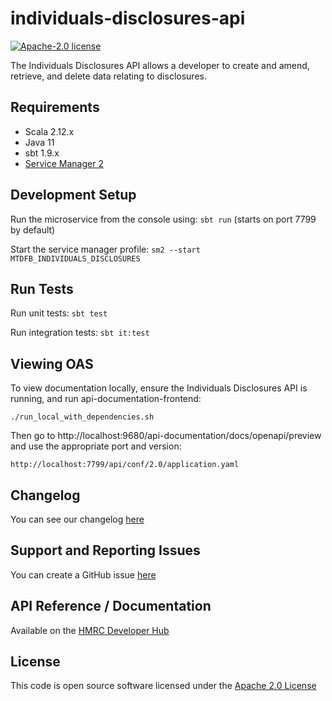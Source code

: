individuals-disclosures-api
========================

[![Apache-2.0 license](http://img.shields.io/badge/license-Apache-blue.svg)](http://www.apache.org/licenses/LICENSE-2.0.html)

The Individuals Disclosures API allows a developer to create and amend, retrieve, and delete data relating to disclosures.

## Requirements
- Scala 2.12.x
- Java 11
- sbt 1.9.x
- [Service Manager 2](https://github.com/hmrc/sm2)

## Development Setup
Run the microservice from the console using: `sbt run` (starts on port 7799 by default)

Start the service manager profile: `sm2 --start MTDFB_INDIVIDUALS_DISCLOSURES`
 
## Run Tests
Run unit tests: `sbt test`

Run integration tests: `sbt it:test`

## Viewing OAS
To view documentation locally, ensure the Individuals Disclosures API is running, and run api-documentation-frontend:

```
./run_local_with_dependencies.sh
```

Then go to http://localhost:9680/api-documentation/docs/openapi/preview and use the appropriate port and version:
```
http://localhost:7799/api/conf/2.0/application.yaml
```

## Changelog

You can see our changelog [here](https://github.com/hmrc/income-tax-mtd-changelog/wiki)

## Support and Reporting Issues

You can create a GitHub issue [here](https://github.com/hmrc/income-tax-mtd-changelog/issues)

## API Reference / Documentation 
Available on the [HMRC Developer Hub](https://developer.service.hmrc.gov.uk/api-documentation/docs/api/service/individuals-disclosures-api/1.0)

## License
This code is open source software licensed under the [Apache 2.0 License]("http://www.apache.org/licenses/LICENSE-2.0.html")

